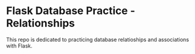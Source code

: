 # Flask Database Practice - Relationships

This repo is dedicated to practicing database relatioships and associations with Flask.

